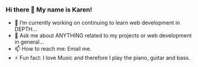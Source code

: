 ### Hi there 👋 My name is Karen!

- 🔭 I’m currently working on continuing to learn web development in DEPTH...
- 💬 Ask me about ANYTHING related to my projects or web development in general...
- 📫 How to reach me: Email me.
- ⚡ Fun fact: I love Music and therefore I play the piano, guitar and bass.

<!--
**KarenHarley/KarenHarley** is a ✨ _special_ ✨ repository because its `README.md` (this file) appears on your GitHub profile.

Here are some ideas to get you started:

- 🔭 I’m currently working on ...
- 🌱 I’m currently learning ...
- 👯 I’m looking to collaborate on ...
- 🤔 I’m looking for help with ...
- 💬 Ask me about ...
- 📫 How to reach me: ...
- 😄 Pronouns: ...
- ⚡ Fun fact: ...
-->
